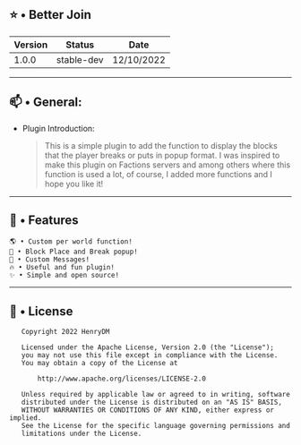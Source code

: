## ⭐ • Better Join

| Version | Status | Date | 
| --- | --- | --- |
| 1.0.0 | stable-dev | 12/10/2022 |

---

## 📫 • General:

 - Plugin Introduction: 

   > This is a simple plugin to add the function to display the blocks that the player breaks or puts in popup format. I was inspired to make this plugin on Factions servers and among others where this function is used a lot, of course, I added more functions and I hope you like it!
---

## 🔰 • Features 
 
```
🌎 • Custom per world function!
🎀 • Block Place and Break popup!
🎯 • Custom Messages!
🔥 • Useful and fun plugin!
✨ • Simple and open source!
```     
    
---

## 📜 • License

```
   Copyright 2022 HenryDM

   Licensed under the Apache License, Version 2.0 (the "License");
   you may not use this file except in compliance with the License.
   You may obtain a copy of the License at

       http://www.apache.org/licenses/LICENSE-2.0

   Unless required by applicable law or agreed to in writing, software
   distributed under the License is distributed on an "AS IS" BASIS,
   WITHOUT WARRANTIES OR CONDITIONS OF ANY KIND, either express or implied.
   See the License for the specific language governing permissions and
   limitations under the License.

```
